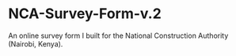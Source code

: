 # NCA-Survey-Form-v.2
An online survey form I built for the National Construction Authority (Nairobi, Kenya).
